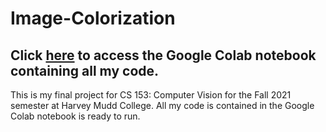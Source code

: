 # Image-Colorization

## Click [here](https://colab.research.google.com/drive/1cC3AUQtgY_mb07Zjzx30LJfxM8T25mkE?usp=sharing) to access the Google Colab notebook containing all my code.

This is my final project for CS 153: Computer Vision for the Fall 2021 semester at Harvey Mudd College. All my code is contained in the Google Colab notebook is ready to run.
